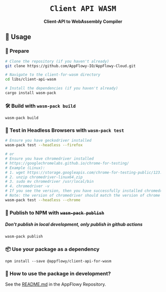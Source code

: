 <div align="center">

  <h1><code>Client API WASM</code></h1>

  <strong>Client-API to WebAssembly Compiler</strong>

</div>

## 🚴 Usage

### 🐑 Prepare

```bash
# Clone the repository (if you haven't already)
git clone https://github.com/AppFlowy-IO/AppFlowy-Cloud.git

# Navigate to the client-for-wasm directory
cd libs/client-api-wasm

# Install the dependencies (if you haven't already)
cargo install wasm-pack
```

### 🛠️ Build with `wasm-pack build`

```
wasm-pack build
```

### 🔬 Test in Headless Browsers with `wasm-pack test`

```bash
# Ensure you have geckodriver installed
wasm-pack test --headless --firefox

# or
# Ensure you have chromedriver installed
# https://googlechromelabs.github.io/chrome-for-testing/
# Example (Linux):
# 1. wget https://storage.googleapis.com/chrome-for-testing-public/123.0.6312.86/linux64/chromedriver-linux64.zip
# 2. unzip chromedriver-linux64.zip
# 3. sudo mv chromedriver /usr/local/bin
# 4. chromedriver -v
# If you see the version, then you have successfully installed chromedriver
# Note: the version of chromedriver should match the version of chrome installed on your system
wasm-pack test --headless --chrome
```

### 🎁 Publish to NPM with ~~`wasm-pack publish`~~

##### Don't publish in local development, only publish in github actions

```
wasm-pack publish
```

### 📦 Use your package as a dependency

```
npm install --save @appflowy/client-api-for-wasm
```

### 📝 How to use the package in development?

See the [README.md](https://github.com/AppFlowy-IO/AppFlowy/tree/main/frontend/appflowy_web_app/README.md) in the AppFlowy Repository.
